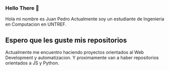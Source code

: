 ### Hello There 👋

Hola mi nombre es Juan Pedro Actualmente soy un estudiante de Ingenieria en Computacion en 
UNTREF.

## Espero que les guste mis repositorios

Actualmente me encuentro haciendo proyectos orientados al Web Development y automatizacion.
Y proximamente van a haber repositorios orientados a JS y Python.


